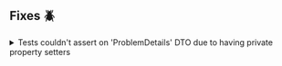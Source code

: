 ## Fixes 🪲

<details><summary>Tests couldn't assert on 'ProblemDetails' DTO due to having private property setters</summary>

When trying to assert on properties of `ProblemDetails` when testing, STJ could not deserialize the error JSON response due to the DTO having incorrect access modifiers for public properties, which has now been corrected.

</details>
